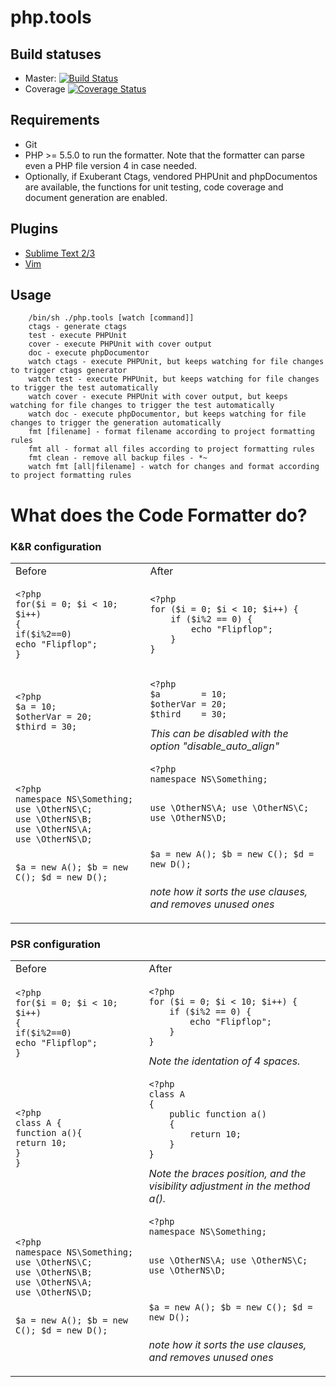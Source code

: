 php.tools
=========

## Build statuses
- Master: [![Build Status](https://travis-ci.org/dericofilho/php.tools.svg?branch=master)](https://travis-ci.org/dericofilho/php.tools)
- Coverage [![Coverage Status](https://coveralls.io/repos/dericofilho/php.tools/badge.png)](https://coveralls.io/r/dericofilho/php.tools)

## Requirements
- Git
- PHP >= 5.5.0 to run the formatter. Note that the formatter can parse even a PHP file version 4 in case needed.
- Optionally, if Exuberant Ctags, vendored PHPUnit and phpDocumentos are available, the functions for unit testing, code coverage and document generation are enabled.

## Plugins

* [Sublime Text 2/3](https://github.com/dericofilho/sublime-phpfmt)
* [Vim](https://github.com/dericofilho/vim-phpfmt)

## Usage

```
    /bin/sh ./php.tools [watch [command]]
	ctags - generate ctags
	test - execute PHPUnit
	cover - execute PHPUnit with cover output
	doc - execute phpDocumentor
	watch ctags - execute PHPUnit, but keeps watching for file changes to trigger ctags generator
	watch test - execute PHPUnit, but keeps watching for file changes to trigger the test automatically
	watch cover - execute PHPUnit with cover output, but keeps watching for file changes to trigger the test automatically
	watch doc - execute phpDocumentor, but keeps watching for file changes to trigger the generation automatically
	fmt [filename] - format filename according to project formatting rules
	fmt all - format all files according to project formatting rules
	fmt clean - remove all backup files - *~
	watch fmt [all|filename] - watch for changes and format according to project formatting rules
```

# What does the Code Formatter do?

### K&R configuration
<table>
<tr>
<td>Before</td>
<td>After</td>
</tr>
<tr>
<td>
<pre><code>&lt;?php
for($i = 0; $i &lt; 10; $i++)
{
if($i%2==0)
echo "Flipflop";
}
</code></pre>
</td>
<td>
<pre><code>&lt;?php
for ($i = 0; $i &lt; 10; $i++) {
	if ($i%2 == 0) {
		echo "Flipflop";
	}
}
</code></pre>
</td>
</tr>
<tr>
<td>
<pre><code>&lt;?php
$a = 10;
$otherVar = 20;
$third = 30;
</code></pre>
</td>
<td>
<pre><code>&lt;?php
$a        = 10;
$otherVar = 20;
$third    = 30;
</code></pre>
<i>This can be disabled with the option "disable_auto_align"</i>
</td>
</tr>
<tr>
<td>
<pre><code>&lt;?php
namespace NS\Something;
use \OtherNS\C;
use \OtherNS\B;
use \OtherNS\A;
use \OtherNS\D;

$a = new A();
$b = new C();
$d = new D();
</code></pre>
</td>
<td>
<pre><code>&lt;?php
namespace NS\Something;

use \OtherNS\A;
use \OtherNS\C;
use \OtherNS\D;

$a = new A();
$b = new C();
$d = new D();
</code></pre>
<i>note how it sorts the use clauses, and removes unused ones</i>
</td>
</tr>
</table>

### PSR configuration
<table>
<tr>
<td>Before</td>
<td>After</td>
</tr>
<tr>
<td>
<pre><code>&lt;?php
for($i = 0; $i &lt; 10; $i++)
{
if($i%2==0)
echo "Flipflop";
}
</code></pre>
</td>
<td>
<pre><code>&lt;?php
for ($i = 0; $i &lt; 10; $i++) {
    if ($i%2 == 0) {
        echo "Flipflop";
    }
}
</code></pre>
<i>Note the identation of 4 spaces.</i>
</td>
</tr>
<tr>
<td>
<pre><code>&lt;?php
class A {
function a(){
return 10;
}
}
</code></pre>
</td>
<td>
<pre><code>&lt;?php
class A
{
    public function a()
    {
        return 10;
    }
}
</code></pre>
<i>Note the braces position, and the visibility adjustment in the method a().</i>
</td>
</tr>
<tr>
<td>
<pre><code>&lt;?php
namespace NS\Something;
use \OtherNS\C;
use \OtherNS\B;
use \OtherNS\A;
use \OtherNS\D;

$a = new A();
$b = new C();
$d = new D();
</code></pre>
</td>
<td>
<pre><code>&lt;?php
namespace NS\Something;

use \OtherNS\A;
use \OtherNS\C;
use \OtherNS\D;

$a = new A();
$b = new C();
$d = new D();
</code></pre>
<i>note how it sorts the use clauses, and removes unused ones</i>
</td>
</tr>
</table>